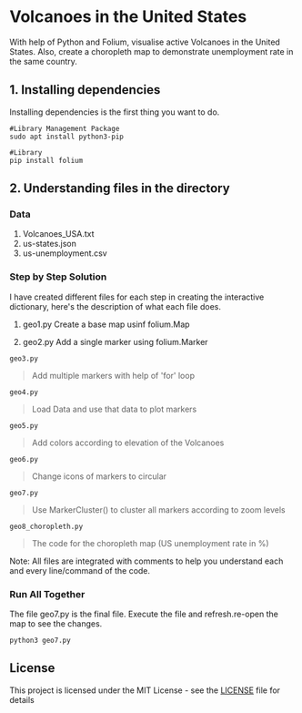 # Volcanoes in the United States
With help of Python and Folium, visualise active Volcanoes in the United States. Also, create a choropleth map to demonstrate unemployment rate in the same country.

## 1. Installing dependencies

Installing dependencies is the first thing you want to do.

```
#Library Management Package
sudo apt install python3-pip

#Library
pip install folium

```

## 2. Understanding files in the directory

### Data

1. Volcanoes_USA.txt
2. us-states.json
3. us-unemployment.csv


### Step by Step Solution
I have created different files for each step in creating the interactive dictionary, here's the description of what each file does. 

1. geo1.py
  Create a base map usinf folium.Map


2. geo2.py
  Add a single marker using folium.Marker

```
geo3.py
```
> Add multiple markers with help of 'for' loop

```
geo4.py
```
> Load Data and use that data to plot markers

```
geo5.py
```
> Add colors according to elevation of the Volcanoes

```
geo6.py
```
> Change icons of markers to circular

```
geo7.py
```
> Use MarkerCluster() to cluster all markers according to zoom levels

```
geo8_choropleth.py
```
> The code for the choropleth map (US unemployment rate in %)

Note: All files are integrated with comments to help you understand each and every line/command of the code.

### Run All Together
The file geo7.py is the final file. Execute the file and refresh.re-open the map to see the changes.
```
python3 geo7.py
```

## License

This project is licensed under the MIT License - see the [LICENSE](LICENSE) file for details
